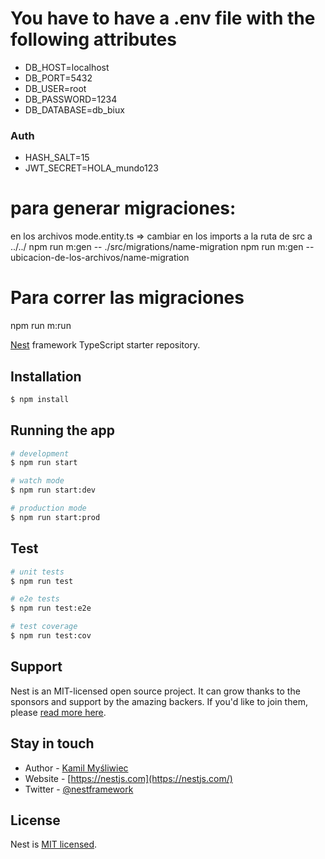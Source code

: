 # You have to have a .env file with the following attributes
* DB_HOST=localhost
* DB_PORT=5432
* DB_USER=root
* DB_PASSWORD=1234
* DB_DATABASE=db_biux

### Auth
* HASH_SALT=15
* JWT_SECRET=HOLA_mundo123

# para generar migraciones:
 en los archivos mode.entity.ts => cambiar en los imports a la ruta de src a ../../
 npm run m:gen  -- ./src/migrations/name-migration
 npm run m:gen  -- ubicacion-de-los-archivos/name-migration

 # Para correr las migraciones
 npm run m:run


[Nest](https://github.com/nestjs/nest) framework TypeScript starter repository.

## Installation

```bash
$ npm install
```

## Running the app

```bash
# development
$ npm run start

# watch mode
$ npm run start:dev

# production mode
$ npm run start:prod
```

## Test

```bash
# unit tests
$ npm run test

# e2e tests
$ npm run test:e2e

# test coverage
$ npm run test:cov
```

## Support

Nest is an MIT-licensed open source project. It can grow thanks to the sponsors and support by the amazing backers. If you'd like to join them, please [read more here](https://docs.nestjs.com/support).

## Stay in touch

- Author - [Kamil Myśliwiec](https://kamilmysliwiec.com)
- Website - [https://nestjs.com](https://nestjs.com/)
- Twitter - [@nestframework](https://twitter.com/nestframework)

## License

Nest is [MIT licensed](LICENSE).
